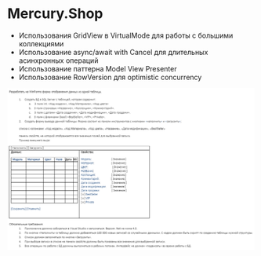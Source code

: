 # Mercury.Shop
* Использования GridView в VirtualMode для работы с большими коллекциями
* Использование async/await with Cancel для длительных асинхронных операций
* Использование паттерна Model View Presenter
* Использование RowVersion для optimistic concurrency

<p float="center">
<img src="specification.PNG" width="800px"/>
</p>
